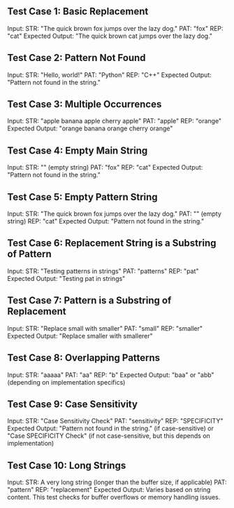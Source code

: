 ## Test Case 1: Basic Replacement
Input:
STR: "The quick brown fox jumps over the lazy dog."
PAT: "fox"
REP: "cat"
Expected Output:
"The quick brown cat jumps over the lazy dog."
## Test Case 2: Pattern Not Found
Input:
STR: "Hello, world!"
PAT: "Python"
REP: "C++"
Expected Output:
"Pattern not found in the string."
## Test Case 3: Multiple Occurrences
Input:
STR: "apple banana apple cherry apple"
PAT: "apple"
REP: "orange"
Expected Output:
"orange banana orange cherry orange"
## Test Case 4: Empty Main String
Input:
STR: "" (empty string)
PAT: "fox"
REP: "cat"
Expected Output:
"Pattern not found in the string."
## Test Case 5: Empty Pattern String
Input:
STR: "The quick brown fox jumps over the lazy dog."
PAT: "" (empty string)
REP: "cat"
Expected Output:
"Pattern not found in the string."
## Test Case 6: Replacement String is a Substring of Pattern
Input:
STR: "Testing patterns in strings"
PAT: "patterns"
REP: "pat"
Expected Output:
"Testing pat in strings"
## Test Case 7: Pattern is a Substring of Replacement
Input:
STR: "Replace small with smaller"
PAT: "small"
REP: "smaller"
Expected Output:
"Replace smaller with smallerer"
## Test Case 8: Overlapping Patterns
Input:
STR: "aaaaa"
PAT: "aa"
REP: "b"
Expected Output:
"baa" or "abb" (depending on implementation specifics)
## Test Case 9: Case Sensitivity
Input:
STR: "Case Sensitivity Check"
PAT: "sensitivity"
REP: "SPECIFICITY"
Expected Output:
"Pattern not found in the string." (if case-sensitive) or
"Case SPECIFICITY Check" (if not case-sensitive, but this depends on implementation)
## Test Case 10: Long Strings
Input:
STR: A very long string (longer than the buffer size, if applicable)
PAT: "pattern"
REP: "replacement"
Expected Output:
Varies based on string content. This test checks for buffer overflows or memory handling issues.

